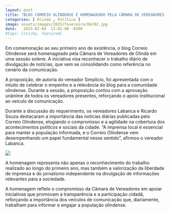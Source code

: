 ```yaml
---
layout: post
title: "BLOG CORREIO OLINDENSE É HOMENAGEADO PELA CÂMARA DE VEREADORES DE OLINDA"
categories: [ Olinda , Política ]
image: assets/images/2025/fevereiro/04/02.jpg
date:   2025-02-04  13:01:00 -0300
#tags: [sticky, featured]
---
```

Em comemoração ao seu primeiro ano de existência, o blog Correio Olindense será homenageado pela Câmara de Vereadores de Olinda em uma sessão solene. A iniciativa visa reconhecer o trabalho diário de divulgação de notícias, que vem se consolidando como referência no cenário da comunicação.

A proposição, de autoria do vereador Simplicio, foi apresentada com o intuito de celebrar o empenho e a relevância do blog para a comunidade olindense. Durante a sessão, a proposição contou com a aprovação unânime de todos os vereadores presentes, reforçando o apoio institucional ao veículo de comunicação.

Durante a discussão do requerimento, os vereadores Labanca e Ricardo Souza destacaram a importância das notícias diárias publicadas pelo Correio Olindense, elogiando o compromisso e a agilidade na cobertura dos acontecimentos políticos e sociais da cidade. “A imprensa local é essencial para manter a população informada, e o Correio Olindense vem desempenhando um papel fundamental nesse sentido”, afirmou o vereador Labanca.

![](assets/17386887769977.jpg)

A homenagem representa não apenas o reconhecimento do trabalho realizado ao longo do primeiro ano, mas também a valorização da liberdade de imprensa e do jornalismo independente na divulgação de informações relevantes para a sociedade.

A homenagem reflete o compromisso da Câmara de Vereadores em apoiar iniciativas que promovam a transparência e a participação cidadã, reforçando a importância dos veículos de comunicação que, diariamente, trabalham para informar e engajar a população olindense.
